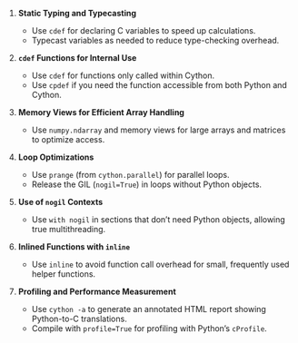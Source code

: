 1. **Static Typing and Typecasting**
   - Use `cdef` for declaring C variables to speed up calculations.
   - Typecast variables as needed to reduce type-checking overhead.

2. **`cdef` Functions for Internal Use**
   - Use `cdef` for functions only called within Cython.
   - Use `cpdef` if you need the function accessible from both Python and Cython.

3. **Memory Views for Efficient Array Handling**
   - Use `numpy.ndarray` and memory views for large arrays and matrices to optimize access.

4. **Loop Optimizations**
   - Use `prange` (from `cython.parallel`) for parallel loops.
   - Release the GIL (`nogil=True`) in loops without Python objects.

5. **Use of `nogil` Contexts**
   - Use `with nogil` in sections that don’t need Python objects, allowing true multithreading.

6. **Inlined Functions with `inline`**
   - Use `inline` to avoid function call overhead for small, frequently used helper functions.

7. **Profiling and Performance Measurement**
   - Use `cython -a` to generate an annotated HTML report showing Python-to-C translations.
   - Compile with `profile=True` for profiling with Python’s `cProfile`.
